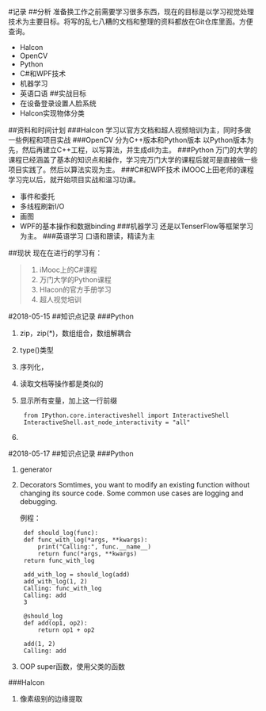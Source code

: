 #记录
##分析
准备换工作之前需要学习很多东西，现在的目标是以学习视觉处理技术为主要目标。将写的乱七八糟的文档和整理的资料都放在Git仓库里面。方便查询。

- Halcon
- OpenCV
- Python
- C#和WPF技术
- 机器学习
- 英语口语
##实战目标
- 在设备登录设置人脸系统
- Halcon实现物体分类

##资料和时间计划
###Halcon
学习以官方文档和超人视频培训为主，同时多做一些例程和项目实战
###OpenCV
分为C++版本和Python版本
以Python版本为先，然后再建立C++工程，以写算法，并生成dll为主。
###Python
万门的大学的课程已经涵盖了基本的知识点和操作，学习完万门大学的课程后就可是直接做一些项目实践了。然后以算法实现为主。
###C#和WPF技术
iMOOC上田老师的课程学习完以后，就开始项目实战和温习功课。
- 事件和委托
- 多线程刷新I/O
- 画图
- WPF的基本操作和数据binding
###机器学习
还是以TenserFlow等框架学习为主。
###英语学习
口语和跟读，精读为主

##现状
现在在进行的学习有：
> 1. iMooc上的C#课程
> 2. 万门大学的Python课程
> 3. Hlacon的官方手册学习
> 4. 超人视觉培训  

#2018-05-15
##知识点记录
###Python
1. zip，zip(*)，数组组合，数组解耦合
2. type()类型
3. 序列化，
4. 读取文档等操作都是类似的
5. 显示所有变量，加上这一行前缀

		from IPython.core.interactiveshell import InteractiveShell
		InteractiveShell.ast_node_interactivity = "all"

6. 


#2018-05-17
##知识点记录
###Python
1. generator
2. Decorators
Somtimes, you want to modify an existing function without changing its source code. Some common use cases are logging and debugging.
	
	例程：
		
		def should_log(func):
	    def func_with_log(*args, **kwargs):
	        print("Calling:", func.__name__)
	        return func(*args, **kwargs)
	    return func_with_log
	
		add_with_log = should_log(add)
		add_with_log(1, 2)
		Calling: func_with_log
		Calling: add
		3
		
		@should_log
		def add(op1, op2):
		    return op1 + op2
		​
		add(1, 2)
		Calling: add
	
3. OOP super函数，使用父类的函数


###Halcon
1. 像素级别的边缘提取
		
